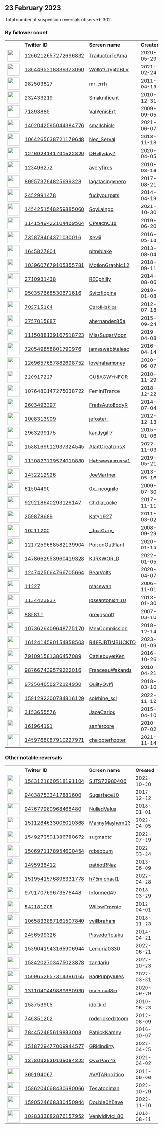 
## 23 February 2023
Total number of suspension reversals observed: 302.

### By follower count
<table><tr><th></th><th align="left">Twitter ID</th><th align="left">Screen name</th>
<th align="left">Created</th><th align="left">Status</th><th align="left">Suspended</th><th align="left">Followers</th>
<tr><td><a href="https://pbs.twimg.com/profile_images/1606836999595376642/RzEOnnjx_normal.jpg"><img src="https://pbs.twimg.com/profile_images/1606836999595376642/RzEOnnjx_normal.jpg" width="40px" height="40px" align="center"/></a></td><td><a href="https://twitter.com/intent/user?user_id=1266212657272696832">1266212657272696832</a></td><td><a href="https://twitter.com/TraductorTeAma">TraductorTeAma</a></td><td>2020-05-29</td><td align="center"></td><td>2023-02-18</td><td>66819</td></tr>
<tr><td><a href="https://pbs.twimg.com/profile_images/1618000656706543617/Og0Mt-dw_normal.jpg"><img src="https://pbs.twimg.com/profile_images/1618000656706543617/Og0Mt-dw_normal.jpg" width="40px" height="40px" align="center"/></a></td><td><a href="https://twitter.com/intent/user?user_id=1364495218339373060">1364495218339373060</a></td><td><a href="https://twitter.com/WolfofCryptoBLV">WolfofCryptoBLV</a></td><td>2021-02-24</td><td align="center"></td><td></td><td>54537</td></tr>
<tr><td><a href="https://pbs.twimg.com/profile_images/1628806761510477824/AdDKu9fm_normal.jpg"><img src="https://pbs.twimg.com/profile_images/1628806761510477824/AdDKu9fm_normal.jpg" width="40px" height="40px" align="center"/></a></td><td><a href="https://twitter.com/intent/user?user_id=282503827">282503827</a></td><td><a href="https://twitter.com/mr_crrh">mr_crrh</a></td><td>2011-04-15</td><td align="center"></td><td></td><td>49611</td></tr>
<tr><td><a href="https://pbs.twimg.com/profile_images/1509970726043860997/EDUYhUa0_normal.jpg"><img src="https://pbs.twimg.com/profile_images/1509970726043860997/EDUYhUa0_normal.jpg" width="40px" height="40px" align="center"/></a></td><td><a href="https://twitter.com/intent/user?user_id=232433219">232433219</a></td><td><a href="https://twitter.com/Smaknificent">Smaknificent</a></td><td>2010-12-31</td><td align="center"></td><td>2022-07-08</td><td>32106</td></tr>
<tr><td><a href="https://pbs.twimg.com/profile_images/1346299294249222145/nc10IFcj_normal.jpg"><img src="https://pbs.twimg.com/profile_images/1346299294249222145/nc10IFcj_normal.jpg" width="40px" height="40px" align="center"/></a></td><td><a href="https://twitter.com/intent/user?user_id=71893885">71893885</a></td><td><a href="https://twitter.com/ValVenisEnt">ValVenisEnt</a></td><td>2009-09-05</td><td align="center"></td><td>2022-04-17</td><td>30179</td></tr>
<tr><td><a href="https://pbs.twimg.com/profile_images/1473605752765956101/OSqboXNt_normal.jpg"><img src="https://pbs.twimg.com/profile_images/1473605752765956101/OSqboXNt_normal.jpg" width="40px" height="40px" align="center"/></a></td><td><a href="https://twitter.com/intent/user?user_id=1402042595044384776">1402042595044384776</a></td><td><a href="https://twitter.com/smaIIchicle">smaIIchicle</a></td><td>2021-06-07</td><td align="center">🔒</td><td></td><td>17059</td></tr>
<tr><td><a href="https://pbs.twimg.com/profile_images/1609495859657334787/pJ9HWIk__normal.jpg"><img src="https://pbs.twimg.com/profile_images/1609495859657334787/pJ9HWIk__normal.jpg" width="40px" height="40px" align="center"/></a></td><td><a href="https://twitter.com/intent/user?user_id=1064265038721179648">1064265038721179648</a></td><td><a href="https://twitter.com/Neo_Serval">Neo_Serval</a></td><td>2018-11-18</td><td align="center"></td><td>2023-01-09</td><td>16170</td></tr>
<tr><td><a href="https://pbs.twimg.com/profile_images/1494392158006226944/jvqk_COb_normal.jpg"><img src="https://pbs.twimg.com/profile_images/1494392158006226944/jvqk_COb_normal.jpg" width="40px" height="40px" align="center"/></a></td><td><a href="https://twitter.com/intent/user?user_id=1246924141791522820">1246924141791522820</a></td><td><a href="https://twitter.com/DHollyday7">DHollyday7</a></td><td>2020-04-05</td><td align="center"></td><td>2022-09-04</td><td>14390</td></tr>
<tr><td><a href="https://pbs.twimg.com/profile_images/1628277104080211971/lzcZUVGi_normal.jpg"><img src="https://pbs.twimg.com/profile_images/1628277104080211971/lzcZUVGi_normal.jpg" width="40px" height="40px" align="center"/></a></td><td><a href="https://twitter.com/intent/user?user_id=123496272">123496272</a></td><td><a href="https://twitter.com/averyfires">averyfires</a></td><td>2010-03-16</td><td align="center"></td><td></td><td>10423</td></tr>
<tr><td><a href="https://pbs.twimg.com/profile_images/1632467599622586368/qzSPZ4qA_normal.jpg"><img src="https://pbs.twimg.com/profile_images/1632467599622586368/qzSPZ4qA_normal.jpg" width="40px" height="40px" align="center"/></a></td><td><a href="https://twitter.com/intent/user?user_id=899573794825699328">899573794825699328</a></td><td><a href="https://twitter.com/lagatasingenero">lagatasingenero</a></td><td>2017-08-21</td><td align="center"></td><td></td><td>9198</td></tr>
<tr><td><a href="https://pbs.twimg.com/profile_images/1559406264773267457/9FoTs5jB_normal.jpg"><img src="https://pbs.twimg.com/profile_images/1559406264773267457/9FoTs5jB_normal.jpg" width="40px" height="40px" align="center"/></a></td><td><a href="https://twitter.com/intent/user?user_id=2452991478">2452991478</a></td><td><a href="https://twitter.com/fuckyourputs">fuckyourputs</a></td><td>2014-04-19</td><td align="center"></td><td>2022-11-23</td><td>8032</td></tr>
<tr><td><a href="https://pbs.twimg.com/profile_images/1623082109454766081/RJZmF2on_normal.jpg"><img src="https://pbs.twimg.com/profile_images/1623082109454766081/RJZmF2on_normal.jpg" width="40px" height="40px" align="center"/></a></td><td><a href="https://twitter.com/intent/user?user_id=1454251548259885060">1454251548259885060</a></td><td><a href="https://twitter.com/SoyLaIngo">SoyLaIngo</a></td><td>2021-10-30</td><td align="center"></td><td>2022-10-10</td><td>7977</td></tr>
<tr><td><a href="https://pbs.twimg.com/profile_images/1631828067839533057/fbOUhOa7_normal.jpg"><img src="https://pbs.twimg.com/profile_images/1631828067839533057/fbOUhOa7_normal.jpg" width="40px" height="40px" align="center"/></a></td><td><a href="https://twitter.com/intent/user?user_id=1141549422104469504">1141549422104469504</a></td><td><a href="https://twitter.com/CPeachC18">CPeachC18</a></td><td>2019-06-20</td><td align="center"></td><td>2022-12-21</td><td>6649</td></tr>
<tr><td><a href="https://pbs.twimg.com/profile_images/1214015028074033152/7Chqd6oq_normal.jpg"><img src="https://pbs.twimg.com/profile_images/1214015028074033152/7Chqd6oq_normal.jpg" width="40px" height="40px" align="center"/></a></td><td><a href="https://twitter.com/intent/user?user_id=732878404371030016">732878404371030016</a></td><td><a href="https://twitter.com/Xevlii">Xevlii</a></td><td>2016-05-18</td><td align="center"></td><td></td><td>6257</td></tr>
<tr><td><a href="https://pbs.twimg.com/profile_images/1604566690951577602/8t7icaZm_normal.jpg"><img src="https://pbs.twimg.com/profile_images/1604566690951577602/8t7icaZm_normal.jpg" width="40px" height="40px" align="center"/></a></td><td><a href="https://twitter.com/intent/user?user_id=1645827901">1645827901</a></td><td><a href="https://twitter.com/pitreblake">pitreblake</a></td><td>2013-08-04</td><td align="center"></td><td>2023-01-25</td><td>6192</td></tr>
<tr><td><a href="https://pbs.twimg.com/profile_images/1039608373103276039/YhR4bLqi_normal.jpg"><img src="https://pbs.twimg.com/profile_images/1039608373103276039/YhR4bLqi_normal.jpg" width="40px" height="40px" align="center"/></a></td><td><a href="https://twitter.com/intent/user?user_id=1039607679105355781">1039607679105355781</a></td><td><a href="https://twitter.com/MotionGraphic12">MotionGraphic12</a></td><td>2018-09-11</td><td align="center"></td><td>2023-01-20</td><td>5921</td></tr>
<tr><td><a href="https://pbs.twimg.com/profile_images/1618722499017015303/NabvGT2r_normal.jpg"><img src="https://pbs.twimg.com/profile_images/1618722499017015303/NabvGT2r_normal.jpg" width="40px" height="40px" align="center"/></a></td><td><a href="https://twitter.com/intent/user?user_id=2710931438">2710931438</a></td><td><a href="https://twitter.com/RECphilly">RECphilly</a></td><td>2014-08-06</td><td align="center"></td><td></td><td>5705</td></tr>
<tr><td><a href="https://pbs.twimg.com/profile_images/1629487223040094211/EyuusNoR_normal.jpg"><img src="https://pbs.twimg.com/profile_images/1629487223040094211/EyuusNoR_normal.jpg" width="40px" height="40px" align="center"/></a></td><td><a href="https://twitter.com/intent/user?user_id=950357668530671616">950357668530671616</a></td><td><a href="https://twitter.com/Svitoflopina">Svitoflopina</a></td><td>2018-01-08</td><td align="center"></td><td>2023-01-20</td><td>4931</td></tr>
<tr><td><a href="https://pbs.twimg.com/profile_images/648411125768437760/7D4Od1Kb_normal.jpg"><img src="https://pbs.twimg.com/profile_images/648411125768437760/7D4Od1Kb_normal.jpg" width="40px" height="40px" align="center"/></a></td><td><a href="https://twitter.com/intent/user?user_id=702715164">702715164</a></td><td><a href="https://twitter.com/CarolHakios">CarolHakios</a></td><td>2012-07-18</td><td align="center"></td><td></td><td>4801</td></tr>
<tr><td><a href="https://pbs.twimg.com/profile_images/1202870072538214400/fQQmSzBz_normal.png"><img src="https://pbs.twimg.com/profile_images/1202870072538214400/fQQmSzBz_normal.png" width="40px" height="40px" align="center"/></a></td><td><a href="https://twitter.com/intent/user?user_id=3757015887">3757015887</a></td><td><a href="https://twitter.com/ahernandez85a">ahernandez85a</a></td><td>2015-09-24</td><td align="center"></td><td>2022-11-03</td><td>4650</td></tr>
<tr><td><a href="https://pbs.twimg.com/profile_images/1632468593786109952/Q59vBlaT_normal.jpg"><img src="https://pbs.twimg.com/profile_images/1632468593786109952/Q59vBlaT_normal.jpg" width="40px" height="40px" align="center"/></a></td><td><a href="https://twitter.com/intent/user?user_id=1115088139167518723">1115088139167518723</a></td><td><a href="https://twitter.com/MissSugarMoon">MissSugarMoon</a></td><td>2019-04-08</td><td align="center"></td><td>2022-06-27</td><td>3975</td></tr>
<tr><td><a href="https://pbs.twimg.com/profile_images/1561631484603252736/7vNDUjZ__normal.jpg"><img src="https://pbs.twimg.com/profile_images/1561631484603252736/7vNDUjZ__normal.jpg" width="40px" height="40px" align="center"/></a></td><td><a href="https://twitter.com/intent/user?user_id=720549858801790976">720549858801790976</a></td><td><a href="https://twitter.com/jameswebbtelesc">jameswebbtelesc</a></td><td>2016-04-14</td><td align="center"></td><td>2023-02-16</td><td>3892</td></tr>
<tr><td><a href="https://pbs.twimg.com/profile_images/1335000708513456128/hqNq1kCl_normal.jpg"><img src="https://pbs.twimg.com/profile_images/1335000708513456128/hqNq1kCl_normal.jpg" width="40px" height="40px" align="center"/></a></td><td><a href="https://twitter.com/intent/user?user_id=1269657687882698752">1269657687882698752</a></td><td><a href="https://twitter.com/lovehahamoney">lovehahamoney</a></td><td>2020-06-07</td><td align="center"></td><td></td><td>3511</td></tr>
<tr><td><a href="https://pbs.twimg.com/profile_images/1490490864443002880/a6fWmGlW_normal.jpg"><img src="https://pbs.twimg.com/profile_images/1490490864443002880/a6fWmGlW_normal.jpg" width="40px" height="40px" align="center"/></a></td><td><a href="https://twitter.com/intent/user?user_id=220917227">220917227</a></td><td><a href="https://twitter.com/CUBAGWYNFOR">CUBAGWYNFOR</a></td><td>2010-11-29</td><td align="center"></td><td>2023-02-07</td><td>3489</td></tr>
<tr><td><a href="https://pbs.twimg.com/profile_images/1632542749944602624/BzKZXnll_normal.jpg"><img src="https://pbs.twimg.com/profile_images/1632542749944602624/BzKZXnll_normal.jpg" width="40px" height="40px" align="center"/></a></td><td><a href="https://twitter.com/intent/user?user_id=1076480147275038722">1076480147275038722</a></td><td><a href="https://twitter.com/FeminiTrance">FeminiTrance</a></td><td>2018-12-22</td><td align="center"></td><td>2022-12-11</td><td>3294</td></tr>
<tr><td><a href="https://pbs.twimg.com/profile_images/486506566913232896/b_LBTgxo_normal.jpeg"><img src="https://pbs.twimg.com/profile_images/486506566913232896/b_LBTgxo_normal.jpeg" width="40px" height="40px" align="center"/></a></td><td><a href="https://twitter.com/intent/user?user_id=2603493397">2603493397</a></td><td><a href="https://twitter.com/FredsAutoBodyR">FredsAutoBodyR</a></td><td>2014-07-04</td><td align="center"></td><td></td><td>2967</td></tr>
<tr><td><a href="https://pbs.twimg.com/profile_images/1437435318618050560/b4W0r8oU_normal.jpg"><img src="https://pbs.twimg.com/profile_images/1437435318618050560/b4W0r8oU_normal.jpg" width="40px" height="40px" align="center"/></a></td><td><a href="https://twitter.com/intent/user?user_id=1008313909">1008313909</a></td><td><a href="https://twitter.com/jefoster_">jefoster_</a></td><td>2012-12-13</td><td align="center"></td><td>2022-07-16</td><td>2844</td></tr>
<tr><td><a href="https://pbs.twimg.com/profile_images/1630184912593510403/12hM25Au_normal.jpg"><img src="https://pbs.twimg.com/profile_images/1630184912593510403/12hM25Au_normal.jpg" width="40px" height="40px" align="center"/></a></td><td><a href="https://twitter.com/intent/user?user_id=2963299175">2963299175</a></td><td><a href="https://twitter.com/kandygill7">kandygill7</a></td><td>2015-01-06</td><td align="center"></td><td></td><td>2812</td></tr>
<tr><td><a href="https://pbs.twimg.com/profile_images/1588170759540809728/rxEIx5kJ_normal.jpg"><img src="https://pbs.twimg.com/profile_images/1588170759540809728/rxEIx5kJ_normal.jpg" width="40px" height="40px" align="center"/></a></td><td><a href="https://twitter.com/intent/user?user_id=1588169912937324545">1588169912937324545</a></td><td><a href="https://twitter.com/AIartCreationsX">AIartCreationsX</a></td><td>2022-11-03</td><td align="center"></td><td>2023-02-19</td><td>2771</td></tr>
<tr><td><a href="https://pbs.twimg.com/profile_images/1628997231398338560/hXNCGYDU_normal.jpg"><img src="https://pbs.twimg.com/profile_images/1628997231398338560/hXNCGYDU_normal.jpg" width="40px" height="40px" align="center"/></a></td><td><a href="https://twitter.com/intent/user?user_id=1130823729574010880">1130823729574010880</a></td><td><a href="https://twitter.com/Hebrewsaurusre1">Hebrewsaurusre1</a></td><td>2019-05-21</td><td align="center"></td><td></td><td>2577</td></tr>
<tr><td><a href="https://pbs.twimg.com/profile_images/1580111755165982720/chNLK32d_normal.jpg"><img src="https://pbs.twimg.com/profile_images/1580111755165982720/chNLK32d_normal.jpg" width="40px" height="40px" align="center"/></a></td><td><a href="https://twitter.com/intent/user?user_id=1432212926">1432212926</a></td><td><a href="https://twitter.com/JoeMartner">JoeMartner</a></td><td>2013-05-16</td><td align="center"></td><td>2022-11-20</td><td>2473</td></tr>
<tr><td><a href="https://pbs.twimg.com/profile_images/1532919715718389760/v_Gb5FXB_normal.jpg"><img src="https://pbs.twimg.com/profile_images/1532919715718389760/v_Gb5FXB_normal.jpg" width="40px" height="40px" align="center"/></a></td><td><a href="https://twitter.com/intent/user?user_id=61504490">61504490</a></td><td><a href="https://twitter.com/0x_incognito">0x_incognito</a></td><td>2009-07-30</td><td align="center"></td><td>2022-08-25</td><td>2434</td></tr>
<tr><td><a href="https://pbs.twimg.com/profile_images/1448987349241810944/MvAxigd3_normal.jpg"><img src="https://pbs.twimg.com/profile_images/1448987349241810944/MvAxigd3_normal.jpg" width="40px" height="40px" align="center"/></a></td><td><a href="https://twitter.com/intent/user?user_id=929218640293126147">929218640293126147</a></td><td><a href="https://twitter.com/ChellaLocke">ChellaLocke</a></td><td>2017-11-11</td><td align="center"></td><td>2022-08-07</td><td>2429</td></tr>
<tr><td><a href="https://pbs.twimg.com/profile_images/1426579940783366148/XXprajcz_normal.jpg"><img src="https://pbs.twimg.com/profile_images/1426579940783366148/XXprajcz_normal.jpg" width="40px" height="40px" align="center"/></a></td><td><a href="https://twitter.com/intent/user?user_id=259878689">259878689</a></td><td><a href="https://twitter.com/Katy1927">Katy1927</a></td><td>2011-03-02</td><td align="center"></td><td>2023-01-04</td><td>2401</td></tr>
<tr><td><a href="https://pbs.twimg.com/profile_images/1628853144926011393/6hzIECmW_normal.jpg"><img src="https://pbs.twimg.com/profile_images/1628853144926011393/6hzIECmW_normal.jpg" width="40px" height="40px" align="center"/></a></td><td><a href="https://twitter.com/intent/user?user_id=16511205">16511205</a></td><td><a href="https://twitter.com/_JustCory_">_JustCory_</a></td><td>2008-09-29</td><td align="center"></td><td></td><td>2344</td></tr>
<tr><td><a href="https://pbs.twimg.com/profile_images/1364239635057168387/q1rFJDWl_normal.jpg"><img src="https://pbs.twimg.com/profile_images/1364239635057168387/q1rFJDWl_normal.jpg" width="40px" height="40px" align="center"/></a></td><td><a href="https://twitter.com/intent/user?user_id=1217259688582139904">1217259688582139904</a></td><td><a href="https://twitter.com/PoisonOutPlant">PoisonOutPlant</a></td><td>2020-01-15</td><td align="center">🚫</td><td></td><td>2115</td></tr>
<tr><td><a href="https://pbs.twimg.com/profile_images/1598171968850870272/tdZI2mUg_normal.jpg"><img src="https://pbs.twimg.com/profile_images/1598171968850870272/tdZI2mUg_normal.jpg" width="40px" height="40px" align="center"/></a></td><td><a href="https://twitter.com/intent/user?user_id=1478662953960419328">1478662953960419328</a></td><td><a href="https://twitter.com/KJRXWORLD">KJRXWORLD</a></td><td>2022-01-05</td><td align="center"></td><td>2022-12-03</td><td>2106</td></tr>
<tr><td><a href="https://pbs.twimg.com/profile_images/1627894840695349248/qW6lGgY8_normal.jpg"><img src="https://pbs.twimg.com/profile_images/1627894840695349248/qW6lGgY8_normal.jpg" width="40px" height="40px" align="center"/></a></td><td><a href="https://twitter.com/intent/user?user_id=1247425064766705664">1247425064766705664</a></td><td><a href="https://twitter.com/BearVolts">BearVolts</a></td><td>2020-04-07</td><td align="center"></td><td></td><td>2096</td></tr>
<tr><td><a href="https://pbs.twimg.com/profile_images/1629328641908785153/0dre72cc_normal.jpg"><img src="https://pbs.twimg.com/profile_images/1629328641908785153/0dre72cc_normal.jpg" width="40px" height="40px" align="center"/></a></td><td><a href="https://twitter.com/intent/user?user_id=11227">11227</a></td><td><a href="https://twitter.com/macewan">macewan</a></td><td>2006-11-01</td><td align="center"></td><td></td><td>1941</td></tr>
<tr><td><a href="https://pbs.twimg.com/profile_images/1524016415124209664/yechTMf-_normal.jpg"><img src="https://pbs.twimg.com/profile_images/1524016415124209664/yechTMf-_normal.jpg" width="40px" height="40px" align="center"/></a></td><td><a href="https://twitter.com/intent/user?user_id=1134423937">1134423937</a></td><td><a href="https://twitter.com/joseantonioni10">joseantonioni10</a></td><td>2013-01-30</td><td align="center"></td><td>2022-12-13</td><td>1841</td></tr>
<tr><td><a href="https://pbs.twimg.com/profile_images/1632317989310824450/XR13m1nj_normal.jpg"><img src="https://pbs.twimg.com/profile_images/1632317989310824450/XR13m1nj_normal.jpg" width="40px" height="40px" align="center"/></a></td><td><a href="https://twitter.com/intent/user?user_id=885811">885811</a></td><td><a href="https://twitter.com/greggscott">greggscott</a></td><td>2007-03-10</td><td align="center"></td><td>2023-01-24</td><td>1839</td></tr>
<tr><td><a href="https://pbs.twimg.com/profile_images/1325534914406608897/oZq9pnDh_normal.jpg"><img src="https://pbs.twimg.com/profile_images/1325534914406608897/oZq9pnDh_normal.jpg" width="40px" height="40px" align="center"/></a></td><td><a href="https://twitter.com/intent/user?user_id=1073626409648775170">1073626409648775170</a></td><td><a href="https://twitter.com/MenCommission">MenCommission</a></td><td>2018-12-14</td><td align="center"></td><td>2022-09-25</td><td>1828</td></tr>
<tr><td><a href="https://pbs.twimg.com/profile_images/1620949255283154945/5dzoXvCr_normal.jpg"><img src="https://pbs.twimg.com/profile_images/1620949255283154945/5dzoXvCr_normal.jpg" width="40px" height="40px" align="center"/></a></td><td><a href="https://twitter.com/intent/user?user_id=1612414590154858503">1612414590154858503</a></td><td><a href="https://twitter.com/R48FJBTIMBUCKTO">R48FJBTIMBUCKTO</a></td><td>2023-01-09</td><td align="center"></td><td>2023-02-22</td><td>1768</td></tr>
<tr><td><a href="https://pbs.twimg.com/profile_images/926890677937389568/RibvUFo3_normal.jpg"><img src="https://pbs.twimg.com/profile_images/926890677937389568/RibvUFo3_normal.jpg" width="40px" height="40px" align="center"/></a></td><td><a href="https://twitter.com/intent/user?user_id=791091581386457089">791091581386457089</a></td><td><a href="https://twitter.com/CattlebuyerKen">CattlebuyerKen</a></td><td>2016-10-26</td><td align="center"></td><td></td><td>1683</td></tr>
<tr><td><a href="https://pbs.twimg.com/profile_images/990970077595013121/ayHt8VoM_normal.jpg"><img src="https://pbs.twimg.com/profile_images/990970077595013121/ayHt8VoM_normal.jpg" width="40px" height="40px" align="center"/></a></td><td><a href="https://twitter.com/intent/user?user_id=987667439579222016">987667439579222016</a></td><td><a href="https://twitter.com/FranceauWakanda">FranceauWakanda</a></td><td>2018-04-21</td><td align="center"></td><td></td><td>1583</td></tr>
<tr><td><a href="https://pbs.twimg.com/profile_images/1527381750887829504/M3-Q6diB_normal.jpg"><img src="https://pbs.twimg.com/profile_images/1527381750887829504/M3-Q6diB_normal.jpg" width="40px" height="40px" align="center"/></a></td><td><a href="https://twitter.com/intent/user?user_id=972564858272124930">972564858272124930</a></td><td><a href="https://twitter.com/GuiltyGylfi">GuiltyGylfi</a></td><td>2018-03-10</td><td align="center"></td><td>2022-07-27</td><td>1440</td></tr>
<tr><td><a href="https://pbs.twimg.com/profile_images/1628084109334523928/odzSmwWi_normal.jpg"><img src="https://pbs.twimg.com/profile_images/1628084109334523928/odzSmwWi_normal.jpg" width="40px" height="40px" align="center"/></a></td><td><a href="https://twitter.com/intent/user?user_id=1591292300784816129">1591292300784816129</a></td><td><a href="https://twitter.com/solshine_sol">solshine_sol</a></td><td>2022-11-12</td><td align="center"></td><td>2023-02-09</td><td>1414</td></tr>
<tr><td><a href="https://pbs.twimg.com/profile_images/1626156193314926592/usH7ga0C_normal.jpg"><img src="https://pbs.twimg.com/profile_images/1626156193314926592/usH7ga0C_normal.jpg" width="40px" height="40px" align="center"/></a></td><td><a href="https://twitter.com/intent/user?user_id=3153655576">3153655576</a></td><td><a href="https://twitter.com/JaoaCarlos">JaoaCarlos</a></td><td>2015-04-10</td><td align="center"></td><td>2022-06-28</td><td>1407</td></tr>
<tr><td><a href="https://pbs.twimg.com/profile_images/1628334385907859456/wCWzmASm_normal.jpg"><img src="https://pbs.twimg.com/profile_images/1628334385907859456/wCWzmASm_normal.jpg" width="40px" height="40px" align="center"/></a></td><td><a href="https://twitter.com/intent/user?user_id=161964191">161964191</a></td><td><a href="https://twitter.com/sanfercore">sanfercore</a></td><td>2010-07-02</td><td align="center"></td><td>2022-07-04</td><td>1286</td></tr>
<tr><td><a href="https://pbs.twimg.com/profile_images/1459768237328117762/Noq6Yb6s_normal.jpg"><img src="https://pbs.twimg.com/profile_images/1459768237328117762/Noq6Yb6s_normal.jpg" width="40px" height="40px" align="center"/></a></td><td><a href="https://twitter.com/intent/user?user_id=1459768087910227971">1459768087910227971</a></td><td><a href="https://twitter.com/chalooterhooter">chalooterhooter</a></td><td>2021-11-14</td><td align="center"></td><td>2022-10-29</td><td>1203</td></tr>
</table>

### Other notable reversals
<table><tr><th></th><th align="left">Twitter ID</th><th align="left">Screen name</th>
<th align="left">Created</th><th align="left">Status</th><th align="left">Suspended</th><th align="left">Followers</th>
<tr><td><a href="https://pbs.twimg.com/profile_images/1609921259017469956/feXb8BX3_normal.jpg"><img src="https://pbs.twimg.com/profile_images/1609921259017469956/feXb8BX3_normal.jpg" width="40px" height="40px" align="center"/></a></td><td><a href="https://twitter.com/intent/user?user_id=1583121860518191104">1583121860518191104</a></td><td><a href="https://twitter.com/SJTS72980406">SJTS72980406</a></td><td>2022-10-20</td><td align="center"></td><td>2023-01-28</td><td>917</td></tr>
<tr><td><a href="https://pbs.twimg.com/profile_images/969026397346848769/phhuWZbo_normal.jpg"><img src="https://pbs.twimg.com/profile_images/969026397346848769/phhuWZbo_normal.jpg" width="40px" height="40px" align="center"/></a></td><td><a href="https://twitter.com/intent/user?user_id=940387533417881600">940387533417881600</a></td><td><a href="https://twitter.com/Sugarface10">Sugarface10</a></td><td>2017-12-12</td><td align="center">🔒</td><td>2022-06-25</td><td>247</td></tr>
<tr><td><a href="https://pbs.twimg.com/profile_images/1551883128762814465/01kQKw60_normal.jpg"><img src="https://pbs.twimg.com/profile_images/1551883128762814465/01kQKw60_normal.jpg" width="40px" height="40px" align="center"/></a></td><td><a href="https://twitter.com/intent/user?user_id=947677980968468480">947677980968468480</a></td><td><a href="https://twitter.com/NulledValue">NulledValue</a></td><td>2018-01-01</td><td align="center"></td><td>2022-12-19</td><td>200</td></tr>
<tr><td><a href="https://pbs.twimg.com/profile_images/1633631152140587008/12VXzowP_normal.jpg"><img src="https://pbs.twimg.com/profile_images/1633631152140587008/12VXzowP_normal.jpg" width="40px" height="40px" align="center"/></a></td><td><a href="https://twitter.com/intent/user?user_id=1511284633006010368">1511284633006010368</a></td><td><a href="https://twitter.com/MannyMayhem13">MannyMayhem13</a></td><td>2022-04-05</td><td align="center"></td><td>2022-12-12</td><td>197</td></tr>
<tr><td><a href="https://pbs.twimg.com/profile_images/1549274097745420288/QneJyvH9_normal.jpg"><img src="https://pbs.twimg.com/profile_images/1549274097745420288/QneJyvH9_normal.jpg" width="40px" height="40px" align="center"/></a></td><td><a href="https://twitter.com/intent/user?user_id=1549273501386780672">1549273501386780672</a></td><td><a href="https://twitter.com/sugmabtc">sugmabtc</a></td><td>2022-07-19</td><td align="center"></td><td>2022-12-01</td><td>324</td></tr>
<tr><td><a href="https://pbs.twimg.com/profile_images/1540431497416540161/gBt8vXVh_normal.jpg"><img src="https://pbs.twimg.com/profile_images/1540431497416540161/gBt8vXVh_normal.jpg" width="40px" height="40px" align="center"/></a></td><td><a href="https://twitter.com/intent/user?user_id=1506971178954600454">1506971178954600454</a></td><td><a href="https://twitter.com/rcbobbum">rcbobbum</a></td><td>2022-03-24</td><td align="center"></td><td>2022-12-22</td><td>47</td></tr>
<tr><td><a href="https://pbs.twimg.com/profile_images/1350187878614134784/aRvxWBRH_normal.jpg"><img src="https://pbs.twimg.com/profile_images/1350187878614134784/aRvxWBRH_normal.jpg" width="40px" height="40px" align="center"/></a></td><td><a href="https://twitter.com/intent/user?user_id=1495936412">1495936412</a></td><td><a href="https://twitter.com/patriotRNaz">patriotRNaz</a></td><td>2013-06-09</td><td align="center">🔒</td><td>2022-12-27</td><td>909</td></tr>
<tr><td><a href="https://pbs.twimg.com/profile_images/1543252690964193283/3pa2SaZX_normal.jpg"><img src="https://pbs.twimg.com/profile_images/1543252690964193283/3pa2SaZX_normal.jpg" width="40px" height="40px" align="center"/></a></td><td><a href="https://twitter.com/intent/user?user_id=1519541576896331778">1519541576896331778</a></td><td><a href="https://twitter.com/h75michael1">h75michael1</a></td><td>2022-04-28</td><td align="center"></td><td>2023-01-08</td><td>534</td></tr>
<tr><td><a href="https://pbs.twimg.com/profile_images/1309608018330427392/fkG4-gCB_normal.jpg"><img src="https://pbs.twimg.com/profile_images/1309608018330427392/fkG4-gCB_normal.jpg" width="40px" height="40px" align="center"/></a></td><td><a href="https://twitter.com/intent/user?user_id=979170769673576448">979170769673576448</a></td><td><a href="https://twitter.com/Informed49">Informed49</a></td><td>2018-03-29</td><td align="center"></td><td>2022-12-28</td><td>224</td></tr>
<tr><td><a href="https://pbs.twimg.com/profile_images/1494102926549258241/us-f0PSN_normal.jpg"><img src="https://pbs.twimg.com/profile_images/1494102926549258241/us-f0PSN_normal.jpg" width="40px" height="40px" align="center"/></a></td><td><a href="https://twitter.com/intent/user?user_id=542181205">542181205</a></td><td><a href="https://twitter.com/WillowFrannie">WillowFrannie</a></td><td>2012-04-01</td><td align="center"></td><td>2022-08-24</td><td>49</td></tr>
<tr><td><a href="https://pbs.twimg.com/profile_images/1631305786327699457/ml9NlHie_normal.jpg"><img src="https://pbs.twimg.com/profile_images/1631305786327699457/ml9NlHie_normal.jpg" width="40px" height="40px" align="center"/></a></td><td><a href="https://twitter.com/intent/user?user_id=1065833887161507840">1065833887161507840</a></td><td><a href="https://twitter.com/vvillbraham">vvillbraham</a></td><td>2018-11-23</td><td align="center"></td><td>2022-12-26</td><td>116</td></tr>
<tr><td><a href="https://pbs.twimg.com/profile_images/1438704177744646152/PtajS5P1_normal.jpg"><img src="https://pbs.twimg.com/profile_images/1438704177744646152/PtajS5P1_normal.jpg" width="40px" height="40px" align="center"/></a></td><td><a href="https://twitter.com/intent/user?user_id=2456599326">2456599326</a></td><td><a href="https://twitter.com/Pissedoffotaku">Pissedoffotaku</a></td><td>2014-04-21</td><td align="center"></td><td>2022-12-03</td><td>81</td></tr>
<tr><td><a href="https://pbs.twimg.com/profile_images/1629359909090508800/BLtDrVxt_normal.jpg"><img src="https://pbs.twimg.com/profile_images/1629359909090508800/BLtDrVxt_normal.jpg" width="40px" height="40px" align="center"/></a></td><td><a href="https://twitter.com/intent/user?user_id=1539041943165906944">1539041943165906944</a></td><td><a href="https://twitter.com/Lemuria0330">Lemuria0330</a></td><td>2022-06-21</td><td align="center"></td><td>2023-01-03</td><td>209</td></tr>
<tr><td><a href="https://pbs.twimg.com/profile_images/1628813255064924167/kdmKhb8l_normal.jpg"><img src="https://pbs.twimg.com/profile_images/1628813255064924167/kdmKhb8l_normal.jpg" width="40px" height="40px" align="center"/></a></td><td><a href="https://twitter.com/intent/user?user_id=1584202703475023878">1584202703475023878</a></td><td><a href="https://twitter.com/zandariu">zandariu</a></td><td>2022-10-23</td><td align="center">👋</td><td>2022-12-09</td><td>72</td></tr>
<tr><td><a href="https://pbs.twimg.com/profile_images/1509653141398171648/kXcadC02_normal.png"><img src="https://pbs.twimg.com/profile_images/1509653141398171648/kXcadC02_normal.png" width="40px" height="40px" align="center"/></a></td><td><a href="https://twitter.com/intent/user?user_id=1509652957314396165">1509652957314396165</a></td><td><a href="https://twitter.com/BadPuppyrules">BadPuppyrules</a></td><td>2022-03-31</td><td align="center"></td><td>2022-12-08</td><td>138</td></tr>
<tr><td><a href="https://pbs.twimg.com/profile_images/1630913377424818177/oTsLwcCC_normal.jpg"><img src="https://pbs.twimg.com/profile_images/1630913377424818177/oTsLwcCC_normal.jpg" width="40px" height="40px" align="center"/></a></td><td><a href="https://twitter.com/intent/user?user_id=1311040449889660930">1311040449889660930</a></td><td><a href="https://twitter.com/mathusal8m">mathusal8m</a></td><td>2020-09-29</td><td align="center"></td><td>2022-12-22</td><td>1093</td></tr>
<tr><td><a href="https://pbs.twimg.com/profile_images/1092961589312061440/46VYHUxo_normal.jpg"><img src="https://pbs.twimg.com/profile_images/1092961589312061440/46VYHUxo_normal.jpg" width="40px" height="40px" align="center"/></a></td><td><a href="https://twitter.com/intent/user?user_id=158753905">158753905</a></td><td><a href="https://twitter.com/idoitkid">idoitkid</a></td><td>2010-06-23</td><td align="center"></td><td>2022-12-16</td><td>48</td></tr>
<tr><td><a href="https://pbs.twimg.com/profile_images/735681771023405061/r1SCiZSf_normal.jpg"><img src="https://pbs.twimg.com/profile_images/735681771023405061/r1SCiZSf_normal.jpg" width="40px" height="40px" align="center"/></a></td><td><a href="https://twitter.com/intent/user?user_id=746351202">746351202</a></td><td><a href="https://twitter.com/roderickedotcom">roderickedotcom</a></td><td>2012-08-09</td><td align="center"></td><td>2023-01-24</td><td>322</td></tr>
<tr><td><a href="https://pbs.twimg.com/profile_images/968359823355076609/ZKTCTVI2_normal.jpg"><img src="https://pbs.twimg.com/profile_images/968359823355076609/ZKTCTVI2_normal.jpg" width="40px" height="40px" align="center"/></a></td><td><a href="https://twitter.com/intent/user?user_id=784452495619883008">784452495619883008</a></td><td><a href="https://twitter.com/PatrickKarney">PatrickKarney</a></td><td>2016-10-07</td><td align="center"></td><td>2023-02-16</td><td>121</td></tr>
<tr><td><a href="https://pbs.twimg.com/profile_images/1629187188213575680/1UvxuP4p_normal.jpg"><img src="https://pbs.twimg.com/profile_images/1629187188213575680/1UvxuP4p_normal.jpg" width="40px" height="40px" align="center"/></a></td><td><a href="https://twitter.com/intent/user?user_id=1518729477009944577">1518729477009944577</a></td><td><a href="https://twitter.com/GRidindirty">GRidindirty</a></td><td>2022-04-25</td><td align="center"></td><td>2022-11-21</td><td>27</td></tr>
<tr><td><a href="https://pbs.twimg.com/profile_images/1516156250337251339/kuzLPA4t_normal.jpg"><img src="https://pbs.twimg.com/profile_images/1516156250337251339/kuzLPA4t_normal.jpg" width="40px" height="40px" align="center"/></a></td><td><a href="https://twitter.com/intent/user?user_id=1378092539195064322">1378092539195064322</a></td><td><a href="https://twitter.com/OverParr43">OverParr43</a></td><td>2021-04-02</td><td align="center"></td><td>2023-01-31</td><td>756</td></tr>
<tr><td><a href="https://pbs.twimg.com/profile_images/1281998042359570437/MlnEzz8H_normal.jpg"><img src="https://pbs.twimg.com/profile_images/1281998042359570437/MlnEzz8H_normal.jpg" width="40px" height="40px" align="center"/></a></td><td><a href="https://twitter.com/intent/user?user_id=369194067">369194067</a></td><td><a href="https://twitter.com/AVATARpolitico">AVATARpolitico</a></td><td>2011-09-06</td><td align="center"></td><td>2022-12-25</td><td>26</td></tr>
<tr><td><a href="https://pbs.twimg.com/profile_images/1586682466194149377/i4_C1s6q_normal.jpg"><img src="https://pbs.twimg.com/profile_images/1586682466194149377/i4_C1s6q_normal.jpg" width="40px" height="40px" align="center"/></a></td><td><a href="https://twitter.com/intent/user?user_id=1586204068430680066">1586204068430680066</a></td><td><a href="https://twitter.com/Teslatoolman">Teslatoolman</a></td><td>2022-10-29</td><td align="center"></td><td>2022-11-29</td><td>8</td></tr>
<tr><td><a href="https://pbs.twimg.com/profile_images/1590531852070051840/-j7JPONH_normal.jpg"><img src="https://pbs.twimg.com/profile_images/1590531852070051840/-j7JPONH_normal.jpg" width="40px" height="40px" align="center"/></a></td><td><a href="https://twitter.com/intent/user?user_id=1590524668330450944">1590524668330450944</a></td><td><a href="https://twitter.com/Double0hDave">Double0hDave</a></td><td>2022-11-10</td><td align="center"></td><td>2022-12-21</td><td>47</td></tr>
<tr><td><a href="https://pbs.twimg.com/profile_images/1570650192923496450/I0vBGZBv_normal.jpg"><img src="https://pbs.twimg.com/profile_images/1570650192923496450/I0vBGZBv_normal.jpg" width="40px" height="40px" align="center"/></a></td><td><a href="https://twitter.com/intent/user?user_id=1028333882876157952">1028333882876157952</a></td><td><a href="https://twitter.com/Venividivici_80">Venividivici_80</a></td><td>2018-08-11</td><td align="center"></td><td>2022-12-19</td><td>985</td></tr>
</table>
